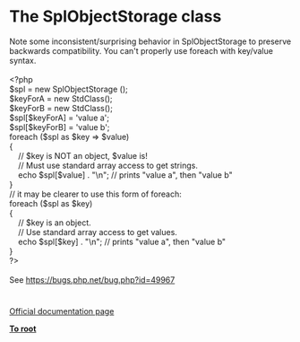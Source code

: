 # The SplObjectStorage class




<div class="phpcode"><span class="html">
Note some inconsistent/surprising behavior in SplObjectStorage to preserve backwards compatibility. You can&apos;t properly use foreach with key/value syntax.<br><br><span class="default">&lt;?php<br>$spl </span><span class="keyword">= new </span><span class="default">SplObjectStorage </span><span class="keyword">();<br></span><span class="default">$keyForA </span><span class="keyword">= new </span><span class="default">StdClass</span><span class="keyword">();<br></span><span class="default">$keyForB </span><span class="keyword">= new </span><span class="default">StdClass</span><span class="keyword">();<br></span><span class="default">$spl</span><span class="keyword">[</span><span class="default">$keyForA</span><span class="keyword">] = </span><span class="string">&apos;value a&apos;</span><span class="keyword">;<br></span><span class="default">$spl</span><span class="keyword">[</span><span class="default">$keyForB</span><span class="keyword">] = </span><span class="string">&apos;value b&apos;</span><span class="keyword">;<br>foreach (</span><span class="default">$spl </span><span class="keyword">as </span><span class="default">$key </span><span class="keyword">=&gt; </span><span class="default">$value</span><span class="keyword">)<br>{<br>&#xA0; &#xA0; </span><span class="comment">// $key is NOT an object, $value is!<br>&#xA0; &#xA0; // Must use standard array access to get strings.<br>&#xA0; &#xA0; </span><span class="keyword">echo </span><span class="default">$spl</span><span class="keyword">[</span><span class="default">$value</span><span class="keyword">] . </span><span class="string">&quot;\n&quot;</span><span class="keyword">; </span><span class="comment">// prints &quot;value a&quot;, then &quot;value b&quot;<br></span><span class="keyword">}<br></span><span class="comment">// it may be clearer to use this form of foreach:<br></span><span class="keyword">foreach (</span><span class="default">$spl </span><span class="keyword">as </span><span class="default">$key</span><span class="keyword">)<br>{<br>&#xA0; &#xA0; </span><span class="comment">// $key is an object.<br>&#xA0; &#xA0; // Use standard array access to get values.<br>&#xA0; &#xA0; </span><span class="keyword">echo </span><span class="default">$spl</span><span class="keyword">[</span><span class="default">$key</span><span class="keyword">] . </span><span class="string">&quot;\n&quot;</span><span class="keyword">; </span><span class="comment">// prints &quot;value a&quot;, then &quot;value b&quot;<br></span><span class="keyword">}<br></span><span class="default">?&gt;<br></span><br>See <a href="https://bugs.php.net/bug.php?id=49967" rel="nofollow" target="_blank">https://bugs.php.net/bug.php?id=49967</a></span>
</div>
  

#

[Official documentation page](https://www.php.net/manual/en/class.splobjectstorage.php)

**[To root](/README.md)**